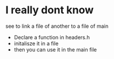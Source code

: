 # I really dont know


see to link a file of another to a file of main


* Declare a function in headers.h
* initalisze it in a file
* then you can use it in the main file
